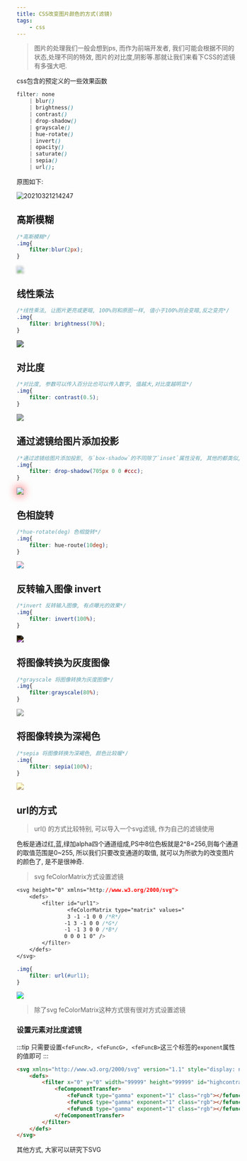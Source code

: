 ```yaml
---
title: CSS改变图片颜色的方式(滤镜)
tags:
    - css
---
```


> 图片的处理我们一般会想到ps, 而作为前端开发者, 我们可能会根据不同的状态,处理不同的特效, 图片的对比度,阴影等.那就让我们来看下CSS的滤镜有多强大吧.

<!-- more -->

css包含的预定义的一些效果函数
```css
filter: none        
    | blur() 
    | brightness() 
    | contrast() 
    | drop-shadow() 
    | grayscale() 
    | hue-rotate() 
    | invert() 
    | opacity() 
    | saturate() 
    | sepia() 
    | url();
```

原图如下:

![20210321214247](https://raw.githubusercontent.com/liyajie920112/images/main/blog/20210321214247.png)

<style>
.img1{
    filter: blur(2px);
}
.img2{
    filter: brightness(70%);
}
.img3{
    filter: contrast(0.5);
}
.img4{
    filter: drop-shadow(0 0 10px #f00);
}
.img5{
    filter: hue-rotate(90deg);
}
.img6{
    filter: invert(100%);
}
.img7{
    filter:grayscale(80%);
}
.img8{
    filter: sepia(100%);
}
.img9{
    filter: url(#url1);
}
</style>

## 高斯模糊

```css
/*高斯模糊*/
.img{
    filter:blur(2px);
}
```
<img class="img1" src="https://raw.githubusercontent.com/liyajie920112/images/main/blog/20210321214247.png" />

## 线性乘法

```css
/*线性乘法, 让图片更亮或更暗, 100%则和原图一样, 值小于100%则会变暗,反之变亮*/
.img{
    filter: brightness(70%);
}
```
<img class="img2" src="https://raw.githubusercontent.com/liyajie920112/images/main/blog/20210321214247.png" />

## 对比度

```css
/*对比度, 参数可以传入百分比也可以传入数字, 值越大,对比度越明显*/
.img{
    filter: contrast(0.5);
}
```
<img class="img3" src="https://raw.githubusercontent.com/liyajie920112/images/main/blog/20210321214247.png" />

## 通过滤镜给图片添加投影

```css
/*通过滤镜给图片添加投影, 与`box-shadow`的不同除了`inset`属性没有, 其他的都类似, 我们可以利用投影投影出不同颜色的图片, 透明图片的话会比较明显*/
.img{
    filter: drop-shadow(705px 0 0 #ccc);
}
```
<img class="img4" src="https://raw.githubusercontent.com/liyajie920112/images/main/blog/20210321214247.png" />

## 色相旋转

```css
/*hue-rotate(deg) 色相旋转*/
.img{
    filter: hue-route(10deg);
}
```
<img class="img5" src="https://raw.githubusercontent.com/liyajie920112/images/main/blog/20210321214247.png" />

## 反转输入图像 invert

```css
/*invert 反转输入图像, 有点曝光的效果*/
.img{
    filter: invert(100%);
}
```
<img class="img6" src="https://raw.githubusercontent.com/liyajie920112/images/main/blog/20210321214247.png" />

## 将图像转换为灰度图像

```css
/*grayscale 将图像转换为灰度图像*/
.img{
    filter:grayscale(80%);
}
```
<img class="img7" src="https://raw.githubusercontent.com/liyajie920112/images/main/blog/20210321214247.png" />

## 将图像转换为深褐色

```css
/*sepia 将图像转换为深褐色, 颜色比较暖*/
.img{
    filter: sepia(100%);
}
```

<img class="img8" src="https://raw.githubusercontent.com/liyajie920112/images/main/blog/20210321214247.png" />

## url的方式

> url() 的方式比较特别, 可以导入一个svg滤镜, 作为自己的滤镜使用

色板是通过红,蓝,绿加alpha四个通道组成,PS中8位色板就是2^8=256,则每个通道的取值范围是0~255, 所以我们只要改变通道的取值, 就可以为所欲为的改变图片的颜色了, 是不是很神奇.

> svg feColorMatrix方式设置滤镜

```css
<svg height="0" xmlns="http://www.w3.org/2000/svg">
    <defs>
        <filter id="url1">
                <feColorMatrix type="matrix" values="
                3 -1 -1 0 0 /*R*/
               -1 3 -1 0 0 /*G*/
               -1 -1 3 0 0 /*B*/
               0 0 0 1 0" />
        </filter>
    </defs>
</svg>

.img{
    filter: url(#url1);
}
```
<div>
<svg height="0" xmlns="http://www.w3.org/2000/svg">
    <defs>
        <filter id="url1">
                <feColorMatrix type="matrix" values="
                3 -1 -1 0 0
               -1 3 -1 0 0
               -1 -1 3 0 0
               0 0 0 1 0" />
        </filter>
    </defs>
</svg>
</div>
<img class="img9" src="https://raw.githubusercontent.com/liyajie920112/images/main/blog/20210321214247.png" />

> 除了svg feColorMatrix这种方式很有很对方式设置滤镜

### 设置元素对比度滤镜

:::tip
只需要设置`<feFuncR>, <feFuncG>, <feFuncB>`这三个标签的`exponent`属性的值即可
:::

```html
<svg xmlns="http://www.w3.org/2000/svg" version="1.1" style="display: none;">
    <defs>
        <filter x="0" y="0" width="99999" height="99999" id="highcontrast">
            <feComponentTransfer>
                <feFuncR type="gamma" exponent="1" class="rgb"></fefuncr>
                <feFuncG type="gamma" exponent="1" class="rgb"></fefuncg>
                <feFuncB type="gamma" exponent="1" class="rgb"></fefuncb>
            </feComponentTransfer>
        </filter>
    </defs>
</svg>
```

其他方式, 大家可以研究下SVG

